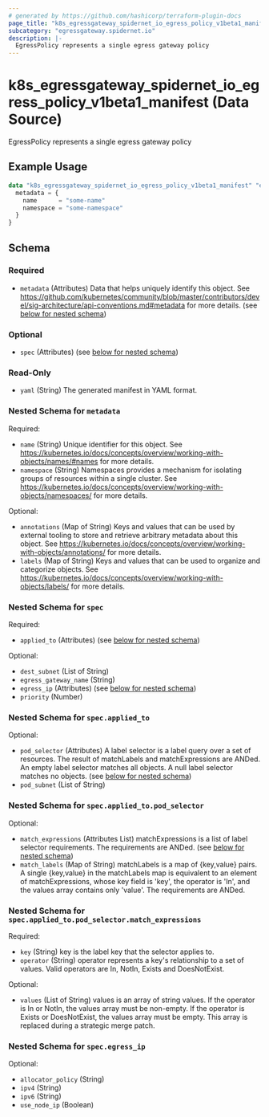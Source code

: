 ```yaml
---
# generated by https://github.com/hashicorp/terraform-plugin-docs
page_title: "k8s_egressgateway_spidernet_io_egress_policy_v1beta1_manifest Data Source - terraform-provider-k8s"
subcategory: "egressgateway.spidernet.io"
description: |-
  EgressPolicy represents a single egress gateway policy
---
```


# k8s_egressgateway_spidernet_io_egress_policy_v1beta1_manifest (Data Source)

EgressPolicy represents a single egress gateway policy

## Example Usage

```terraform
data "k8s_egressgateway_spidernet_io_egress_policy_v1beta1_manifest" "example" {
  metadata = {
    name      = "some-name"
    namespace = "some-namespace"
  }
}
```

<!-- schema generated by tfplugindocs -->
## Schema

### Required

- `metadata` (Attributes) Data that helps uniquely identify this object. See https://github.com/kubernetes/community/blob/master/contributors/devel/sig-architecture/api-conventions.md#metadata for more details. (see [below for nested schema](#nestedatt--metadata))

### Optional

- `spec` (Attributes) (see [below for nested schema](#nestedatt--spec))

### Read-Only

- `yaml` (String) The generated manifest in YAML format.

<a id="nestedatt--metadata"></a>
### Nested Schema for `metadata`

Required:

- `name` (String) Unique identifier for this object. See https://kubernetes.io/docs/concepts/overview/working-with-objects/names/#names for more details.
- `namespace` (String) Namespaces provides a mechanism for isolating groups of resources within a single cluster. See https://kubernetes.io/docs/concepts/overview/working-with-objects/namespaces/ for more details.

Optional:

- `annotations` (Map of String) Keys and values that can be used by external tooling to store and retrieve arbitrary metadata about this object. See https://kubernetes.io/docs/concepts/overview/working-with-objects/annotations/ for more details.
- `labels` (Map of String) Keys and values that can be used to organize and categorize objects. See https://kubernetes.io/docs/concepts/overview/working-with-objects/labels/ for more details.


<a id="nestedatt--spec"></a>
### Nested Schema for `spec`

Required:

- `applied_to` (Attributes) (see [below for nested schema](#nestedatt--spec--applied_to))

Optional:

- `dest_subnet` (List of String)
- `egress_gateway_name` (String)
- `egress_ip` (Attributes) (see [below for nested schema](#nestedatt--spec--egress_ip))
- `priority` (Number)

<a id="nestedatt--spec--applied_to"></a>
### Nested Schema for `spec.applied_to`

Optional:

- `pod_selector` (Attributes) A label selector is a label query over a set of resources. The result of matchLabels and matchExpressions are ANDed. An empty label selector matches all objects. A null label selector matches no objects. (see [below for nested schema](#nestedatt--spec--applied_to--pod_selector))
- `pod_subnet` (List of String)

<a id="nestedatt--spec--applied_to--pod_selector"></a>
### Nested Schema for `spec.applied_to.pod_selector`

Optional:

- `match_expressions` (Attributes List) matchExpressions is a list of label selector requirements. The requirements are ANDed. (see [below for nested schema](#nestedatt--spec--applied_to--pod_selector--match_expressions))
- `match_labels` (Map of String) matchLabels is a map of {key,value} pairs. A single {key,value} in the matchLabels map is equivalent to an element of matchExpressions, whose key field is 'key', the operator is 'In', and the values array contains only 'value'. The requirements are ANDed.

<a id="nestedatt--spec--applied_to--pod_selector--match_expressions"></a>
### Nested Schema for `spec.applied_to.pod_selector.match_expressions`

Required:

- `key` (String) key is the label key that the selector applies to.
- `operator` (String) operator represents a key's relationship to a set of values. Valid operators are In, NotIn, Exists and DoesNotExist.

Optional:

- `values` (List of String) values is an array of string values. If the operator is In or NotIn, the values array must be non-empty. If the operator is Exists or DoesNotExist, the values array must be empty. This array is replaced during a strategic merge patch.




<a id="nestedatt--spec--egress_ip"></a>
### Nested Schema for `spec.egress_ip`

Optional:

- `allocator_policy` (String)
- `ipv4` (String)
- `ipv6` (String)
- `use_node_ip` (Boolean)
